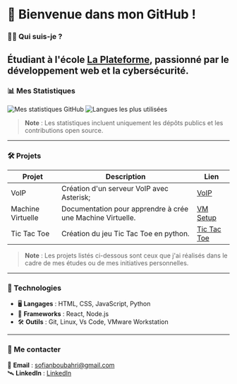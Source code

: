 # 🌌 Bienvenue dans mon GitHub !

### 👨‍🚀 Qui suis-je ?
Étudiant à l'école **[La Plateforme](https://laplateforme.io/)**, passionné par le développement web et la cybersécurité.  
---

### 📊 Mes Statistiques

![Mes statistiques GitHub](https://github-readme-stats.vercel.app/api?username=sofian-boubahri&show_icons=true&theme=radical&count_private=true) ![Langues les plus utilisées](https://github-readme-stats.vercel.app/api/top-langs/?username=sofian-boubahri&layout=compact&theme=radical)  

> **Note** : Les statistiques incluent uniquement les dépôts publics et les contributions open source.

---

### 🛠️ Projets 

| Projet | Description    | Lien    |
|------------------|---------------|---------|
| VoIP | Création d'un serveur VoIP avec Asterisk; | [VoIP](https://github.com/sofian-boubahri/voip) |
| Machine Virtuelle | Documentation pour apprendre à crée une Machine Virtuelle.  | [VM Setup](https://github.com/sofian-boubahri/vm-setup) |
| Tic Tac Toe | Création du jeu Tic Tac Toe en python.| [Tic Tac Toe](https://github.com/sofian-boubahri/tic-tac-toe) |

> **Note** : Les projets listés ci-dessous sont ceux que j'ai réalisés dans le cadre de mes études ou de mes initiatives personnelles.
> 
---

### 🔧 Technologies
- 🖥️ **Langages** : HTML, CSS, JavaScript, Python
- 🚀 **Frameworks** : React, Node.js
- 🛠️ **Outils** : Git, Linux, Vs Code, VMware Workstation 

---

### 👾 Me contacter
📡 **Email** : [sofianboubahri@gmail.com](sofianboubahri@gmail.com)  
🛰️ **LinkedIn** : [LinkedIn](https://www.linkedin.com/in/sofian-boubahri-71a521271/)  
